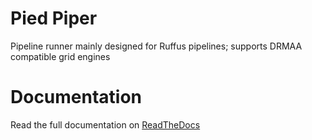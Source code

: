 # Pied Piper
Pipeline runner mainly designed for Ruffus pipelines; supports DRMAA compatible grid engines

# Documentation
Read the full documentation on [ReadTheDocs](http://piedpiper.readthedocs.io/ "RTD - Pied Piper")
